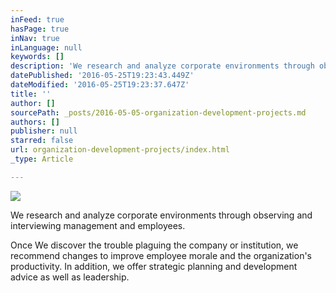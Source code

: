 ```yaml
---
inFeed: true
hasPage: true
inNav: true
inLanguage: null
keywords: []
description: 'We research and analyze corporate environments through observing and interviewing management and employees.  '
datePublished: '2016-05-25T19:23:43.449Z'
dateModified: '2016-05-25T19:23:37.647Z'
title: ''
author: []
sourcePath: _posts/2016-05-05-organization-development-projects.md
authors: []
publisher: null
starred: false
url: organization-development-projects/index.html
_type: Article

---
```

![](https://the-grid-user-content.s3-us-west-2.amazonaws.com/eddc5162-e3e1-4a6d-9ad1-95c85a82a6b3.jpg)

We research and analyze corporate environments through observing and interviewing management and employees. 

Once We discover the trouble plaguing the company or institution, we recommend changes to improve employee morale and the organization's productivity. In addition, we offer strategic planning and development advice as well as leadership.